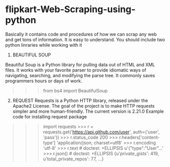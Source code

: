 # flipkart-Web-Scraping-using-python
Basically it contains code and procedures of how we can scrap any web and get tons of information. It is easy to understand.
You should include two python linraries while working with it

1. BEAUTIFUL SOUP

Beautiful Soup is a Python library for pulling data out of HTML and XML files. It works with your favorite parser to provide idiomatic ways of navigating, searching, and modifying the parse tree. It commonly saves programmers hours or days of work.
>>> from bs4 import BeautifulSoup

2. REQUEST
Requests is a Python HTTP library, released under the Apache2 License. The goal of the project is to make HTTP requests simpler and more human-friendly. The current version is 2.21.0
Example code for installing request package

>>> import requests
    >>> r = requests.get('https://api.github.com/user', auth=('user', 'pass'))
    >>> r.status_code
    200
    >>> r.headers['content-type']
    'application/json; charset=utf8'
    >>> r.encoding
    'utf-8'
    >>> r.text # doctest: +ELLIPSIS
    u'{"type":"User"...'
    >>> r.json() # doctest: +ELLIPSIS
    {u'private_gists': 419, u'total_private_repos': 77, ...}
